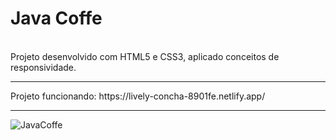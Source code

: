 # Java Coffe
<br>
Projeto desenvolvido com HTML5 e CSS3,  aplicado conceitos de responsividade.
<hr>
Projeto funcionando: https://lively-concha-8901fe.netlify.app/
<hr>


![JavaCoffe](https://user-images.githubusercontent.com/102002978/194060033-07b2552a-f816-4825-b771-c84b9d026844.PNG)
